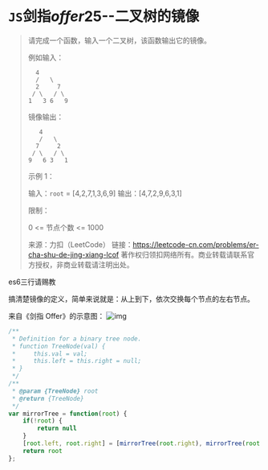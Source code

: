 # `JS`剑指*offer*25--二叉树的镜像

> 请完成一个函数，输入一个二叉树，该函数输出它的镜像。
>
> 例如输入：
>
>      	4
>       /   \
>       2     7
>      / \   / \
>     1   3 6   9
>
> 镜像输出：
>
>      	 4
>        /   \
>       7     2
>      / \   / \
>     9   6 3   1
>  示例 1：
>
> 输入：`root` = [4,2,7,1,3,6,9]
> 输出：[4,7,2,9,6,3,1]
>
>
> 限制：
>
> 0 <= 节点个数 <= 1000
>
> 来源：力扣（LeetCode）
> 链接：https://leetcode-cn.com/problems/er-cha-shu-de-jing-xiang-lcof
> 著作权归领扣网络所有。商业转载请联系官方授权，非商业转载请注明出处。

es6三行请赐教

搞清楚镜像的定义，简单来说就是：从上到下，依次交换每个节点的左右节点。

来自《剑指 Offer》的示意图：
![img](https://pic.leetcode-cn.com/0f4a336f536d7bcb4c6d06c2ca72e0ff7505e269b9121689e2dc10aa4dd3c7cf.jpg)

```js
/**
 * Definition for a binary tree node.
 * function TreeNode(val) {
 *     this.val = val;
 *     this.left = this.right = null;
 * }
 */
/**
 * @param {TreeNode} root
 * @return {TreeNode}
 */
var mirrorTree = function(root) {
    if(!root) {
        return null
    }
    [root.left, root.right] = [mirrorTree(root.right), mirrorTree(root.left)];
    return root
};
```

